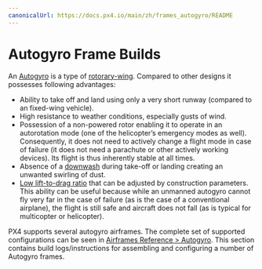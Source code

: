 ```yaml
---
canonicalUrl: https://docs.px4.io/main/zh/frames_autogyro/README
---
```


# Autogyro Frame Builds

An [Autogyro](https://en.wikipedia.org/wiki/Autogyro) is a type of [rotorary-wing](https://en.wikipedia.org/wiki/Rotorcraft). Compared to other designs it possesses following advantages:

* Ability to take off and land using only a very short runway (compared to an fixed-wing vehicle).
* High resistance to weather conditions, especially gusts of wind.
* Possession of a non-powered rotor enabling it to operate in an autorotation mode (one of the helicopter’s emergency modes as well). Consequently, it does not need to actively change a flight mode in case of failure (it does not need a parachute or other actively working devices). Its flight is thus inherently stable at all times.
* Absence of a [downwash](https://en.wikipedia.org/wiki/Downwash) during take-off or landing creating an unwanted swirling of dust.
* [Low lift-to-drag ratio](https://en.wikipedia.org/wiki/Lift-to-drag_ratio) that can be adjusted by construction parameters. This ability can be useful because while an unmanned autogyro cannot fly very far in the case of failure (as is the case of a conventional airplane), the flight is still safe and aircraft does not fall (as is typical for multicopter or helicopter).

PX4 supports several autogyro airframes. The complete set of supported configurations can be seen in [Airframes Reference > Autogyro](../airframes/airframe_reference.md#autogyro). This section contains build logs/instructions for assembling and configuring a number of Autogyro frames.
